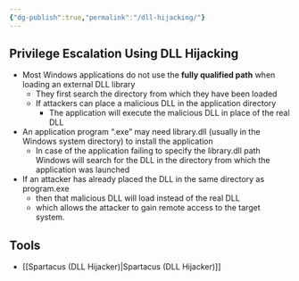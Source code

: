 ```yaml
---
{"dg-publish":true,"permalink":"/dll-hijacking/"}
---
```


## Privilege Escalation Using DLL Hijacking

- Most Windows applications do not use the **fully qualified path** when loading an external DLL library
  - They first search the directory from which they have been loaded
  - If attackers can place a malicious DLL in the application directory
    - The application will execute the malicious DLL in place of the real DLL
- An application program “.exe” may need library.dll (usually in the Windows system directory) to install the application
  - In case of the application failing to specify the library.dll path Windows will search for the DLL in the directory from which the application was launched
- If an attacker has already placed the DLL in the same directory as program.exe
  - then that malicious DLL will load instead of the real DLL
  - which allows the attacker to gain remote access to the target system.

## Tools

- [[Spartacus (DLL Hijacker)\|Spartacus (DLL Hijacker)]]
